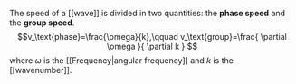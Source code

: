 The speed of a [[wave]] is divided in two quantities: the **phase speed** and the **group speed**.
$$v_\text{phase}=\frac{\omega}{k},\qquad v_\text{group}=\frac{ \partial \omega }{ \partial k } $$
where $\omega$ is the [[Frequency|angular frequency]] and $k$ is the [[wavenumber]].